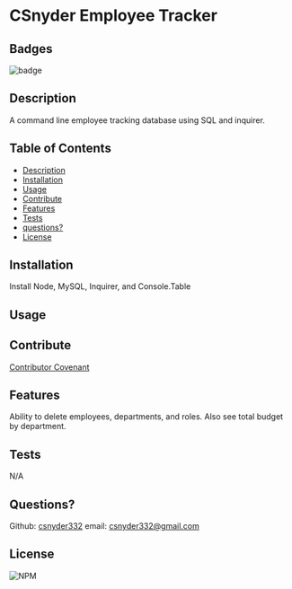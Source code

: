# CSnyder Employee Tracker
  
  ## Badges
  ![badge](https://img.shields.io/badge/license-Github,NPM-yellow)<br />
 
  ## Description
  A command line employee tracking database using SQL and inquirer.

  ## Table of Contents

  - [Description](#description)
  - [Installation](#installation)
  - [Usage](#usage)
  - [Contribute](#contribute)
  - [Features](#features)
  - [Tests](#tests)
  - [questions?](#Questions)
  - [License](#license)
  
  ## Installation
  Install Node, MySQL, Inquirer, and Console.Table

  ## Usage
  

  ## Contribute
  [Contributor Covenant](https://www.contributor-covenant.org/)
  


  ## Features
  Ability to delete employees, departments, and roles. Also see total budget by department.

  ## Tests
  N/A

  ## Questions?
  
  Github: [csnyder332](https://github.com/csnyder332)
  email: csnyder332@gmail.com

  ## License
  ![NPM](https://img.shields.io/npm/l/inquirer)
